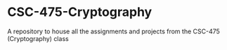 # CSC-475-Cryptography
A repository to house all the assignments and projects from the CSC-475 (Cryptography) class

